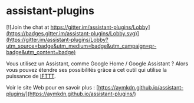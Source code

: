 # assistant-plugins

[![Join the chat at https://gitter.im/assistant-plugins/Lobby](https://badges.gitter.im/assistant-plugins/Lobby.svg)](https://gitter.im/assistant-plugins/Lobby?utm_source=badge&utm_medium=badge&utm_campaign=pr-badge&utm_content=badge)

Vous utilisez un Assistant, comme Google Home / Google Assistant ? Alors vous pouvez étendre ses possibilités grâce à cet outil qui utilise la puissance de [IFTTT](http://www.ifttt.com/).

Voir le site Web pour en savoir plus : [https://aymkdn.github.io/assistant-plugins/](https://aymkdn.github.io/assistant-plugins/)
